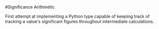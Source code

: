 #Significance Arithmetic

First attempt at implementing a Python type capable of keeping track of tracking a value's significant figures throughout intermediate calculations.
